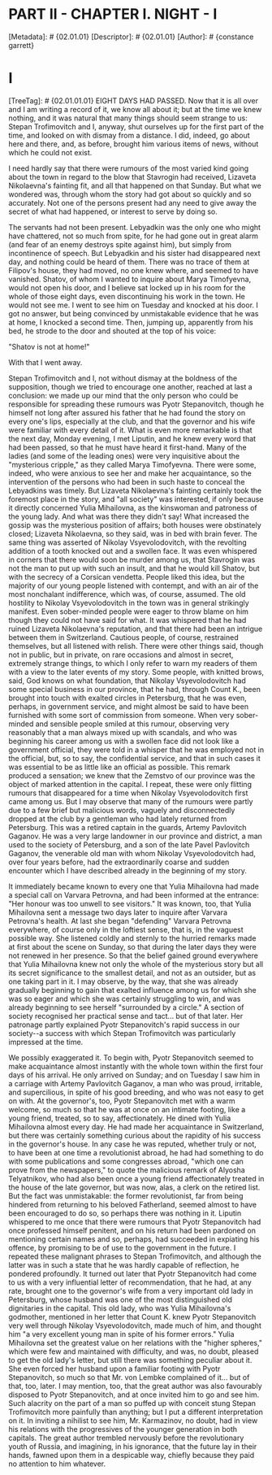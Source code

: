 # PART II - CHAPTER I. NIGHT - I
[Metadata]: # {02.01.01}
[Descriptor]: # {02.01.01}
[Author]: # {constance garrett}
# I
[TreeTag]: # {02.01.01.01}
EIGHT DAYS HAD PASSED. Now that it is all over and I am writing a record of it,
we know all about it; but at the time we knew nothing, and it was natural that
many things should seem strange to us: Stepan Trofimovitch and I, anyway, shut
ourselves up for the first part of the time, and looked on with dismay from a
distance. I did, indeed, go about here and there, and, as before, brought him
various items of news, without which he could not exist.

I need hardly say that there were rumours of the most varied kind going about
the town in regard to the blow that Stavrogin had received, Lizaveta
Nikolaevna's fainting fit, and all that happened on that Sunday. But what we
wondered was, through whom the story had got about so quickly and so
accurately. Not one of the persons present had any need to give away the secret
of what had happened, or interest to serve by doing so.

The servants had not been present. Lebyadkin was the only one who might have
chattered, not so much from spite, for he had gone out in great alarm (and fear
of an enemy destroys spite against him), but simply from incontinence of
speech. But Lebyadkin and his sister had disappeared next day, and nothing
could be heard of them. There was no trace of them at Filipov's house, they had
moved, no one knew where, and seemed to have vanished. Shatov, of whom I wanted
to inquire about Marya Timofyevna, would not open his door, and I believe sat
locked up in his room for the whole of those eight days, even discontinuing his
work in the town. He would not see me. I went to see him on Tuesday and knocked
at his door. I got no answer, but being convinced by unmistakable evidence that
he was at home, I knocked a second time. Then, jumping up, apparently from his
bed, he strode to the door and shouted at the top of his voice:

"Shatov is not at home!"

With that I went away.

Stepan Trofimovitch and I, not without dismay at the boldness of the
supposition, though we tried to encourage one another, reached at last a
conclusion: we made up our mind that the only person who could be responsible
for spreading these rumours was Pyotr Stepanovitch, though he himself not long
after assured his father that he had found the story on every one's lips,
especially at the club, and that the governor and his wife were familiar with
every detail of it. What is even more remarkable is that the next day, Monday
evening, I met Liputin, and he knew every word that had been passed, so that he
must have heard it first-hand. Many of the ladies (and some of the leading
ones) were very inquisitive about the "mysterious cripple," as they called
Marya Timofyevna. There were some, indeed, who were anxious to see her and make
her acquaintance, so the intervention of the persons who had been in such haste
to conceal the Lebyadkins was timely. But Lizaveta Nikolaevna's fainting
certainly took the foremost place in the story, and "all society" was
interested, if only because it directly concerned Yulia Mihailovna, as the
kinswoman and patroness of the young lady. And what was there they didn't say!
What increased the gossip was the mysterious position of affairs; both houses
were obstinately closed; Lizaveta Nikolaevna, so they said, was in bed with
brain fever. The same thing was asserted of Nikolay Vsyevolodovitch, with the
revolting addition of a tooth knocked out and a swollen face. It was even
whispered in corners that there would soon be murder among us, that Stavrogin
was not the man to put up with such an insult, and that he would kill Shatov,
but with the secrecy of a Corsican vendetta. People liked this idea, but the
majority of our young people listened with contempt, and with an air of the
most nonchalant indifference, which was, of course, assumed. The old hostility
to Nikolay Vsyevolodovitch in the town was in general strikingly manifest. Even
sober-minded people were eager to throw blame on him though they could not have
said for what. It was whispered that he had ruined Lizaveta Nikolaevna's
reputation, and that there had been an intrigue between them in Switzerland.
Cautious people, of course, restrained themselves, but all listened with
relish. There were other things said, though not in public, but in private, on
rare occasions and almost in secret, extremely strange things, to which I only
refer to warn my readers of them with a view to the later events of my story.
Some people, with knitted brows, said, God knows on what foundation, that
Nikolay Vsyevolodovitch had some special business in our province, that he had,
through Count K., been brought into touch with exalted circles in Petersburg,
that he was even, perhaps, in government service, and might almost be said to
have been furnished with some sort of commission from someone. When very
sober-minded and sensible people smiled at this rumour, observing very
reasonably that a man always mixed up with scandals, and who was beginning his
career among us with a swollen face did not look like a government official,
they were told in a whisper that he was employed not in the official, but, so
to say, the confidential service, and that in such cases it was essential to be
as little like an official as possible. This remark produced a sensation; we
knew that the Zemstvo of our province was the object of marked attention in the
capital. I repeat, these were only flitting rumours that disappeared for a time
when Nikolay Vsyevolodovitch first came among us. But I may observe that many
of the rumours were partly due to a few brief but malicious words, vaguely and
disconnectedly dropped at the club by a gentleman who had lately returned from
Petersburg. This was a retired captain in the guards, Artemy Pavlovitch
Gaganov. He was a very large landowner in our province and district, a man used
to the society of Petersburg, and a son of the late Pavel Pavlovitch Gaganov,
the venerable old man with whom Nikolay Vsyevolodovitch had, over four years
before, had the extraordinarily coarse and sudden encounter which I have
described already in the beginning of my story.

It immediately became known to every one that Yulia Mihailovna had made a
special call on Varvara Petrovna, and had been informed at the entrance: "Her
honour was too unwell to see visitors." It was known, too, that Yulia
Mihailovna sent a message two days later to inquire after Varvara Petrovna's
health. At last she began "defending" Varvara Petrovna everywhere, of course
only in the loftiest sense, that is, in the vaguest possible way. She listened
coldly and sternly to the hurried remarks made at first about the scene on
Sunday, so that during the later days they were not renewed in her presence. So
that the belief gained ground everywhere that Yulia Mihailovna knew not only
the whole of the mysterious story but all its secret significance to the
smallest detail, and not as an outsider, but as one taking part in it. I may
observe, by the way, that she was already gradually beginning to gain that
exalted influence among us for which she was so eager and which she was
certainly struggling to win, and was already beginning to see herself
"surrounded by a circle." A section of society recognised her practical sense
and tact... but of that later. Her patronage partly explained Pyotr
Stepanovitch's rapid success in our society--a success with which Stepan
Trofimovitch was particularly impressed at the time.

We possibly exaggerated it. To begin with, Pyotr Stepanovitch seemed to make
acquaintance almost instantly with the whole town within the first four days of
his arrival. He only arrived on Sunday; and on Tuesday I saw him in a carriage
with Artemy Pavlovitch Gaganov, a man who was proud, irritable, and
supercilious, in spite of his good breeding, and who was not easy to get on
with. At the governor's, too, Pyotr Stepanovitch met with a warm welcome, so
much so that he was at once on an intimate footing, like a young friend,
treated, so to say, affectionately. He dined with Yulia Mihailovna almost every
day. He had made her acquaintance in Switzerland, but there was certainly
something curious about the rapidity of his success in the governor's house. In
any case he was reputed, whether truly or not, to have been at one time a
revolutionist abroad, he had had something to do with some publications and
some congresses abroad, "which one can prove from the newspapers," to quote the
malicious remark of Alyosha Telyatnikov, who had also been once a young friend
affectionately treated in the house of the late governor, but was now, alas, a
clerk on the retired list. But the fact was unmistakable: the former
revolutionist, far from being hindered from returning to his beloved
Fatherland, seemed almost to have been encouraged to do so, so perhaps there
was nothing in it. Liputin whispered to me once that there were rumours that
Pyotr Stepanovitch had once professed himself penitent, and on his return had
been pardoned on mentioning certain names and so, perhaps, had succeeded in
expiating his offence, by promising to be of use to the government in the
future. I repeated these malignant phrases to Stepan Trofimovitch, and although
the latter was in such a state that he was hardly capable of reflection, he
pondered profoundly. It turned out later that Pyotr Stepanovitch had come to us
with a very influential letter of recommendation, that he had, at any rate,
brought one to the governor's wife from a very important old lady in
Petersburg, whose husband was one of the most distinguished old dignitaries in
the capital. This old lady, who was Yulia Mihailovna's godmother, mentioned in
her letter that Count K. knew Pyotr Stepanovitch very well through Nikolay
Vsyevolodovitch, made much of him, and thought him "a very excellent young man
in spite of his former errors." Yulia Mihailovna set the greatest value on her
relations with the "higher spheres," which were few and maintained with
difficulty, and was, no doubt, pleased to get the old lady's letter, but still
there was something peculiar about it. She even forced her husband upon a
familiar footing with Pyotr Stepanovitch, so much so that Mr. von Lembke
complained of it... but of that, too, later. I may mention, too, that the great
author was also favourably disposed to Pyotr Stepanovitch, and at once invited
him to go and see him. Such alacrity on the part of a man so puffed up with
conceit stung Stepan Trofimovitch more painfully than anything; but I put a
different interpretation on it. In inviting a nihilist to see him, Mr.
Karmazinov, no doubt, had in view his relations with the progressives of the
younger generation in both capitals. The great author trembled nervously before
the revolutionary youth of Russia, and imagining, in his ignorance, that the
future lay in their hands, fawned upon them in a despicable way, chiefly
because they paid no attention to him whatever.

